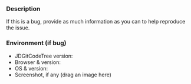 ### Description
If this is a bug, provide as much information as you can to help reproduce the issue.

### Environment (if bug)

* JDGitCodeTree version:
* Browser & version:
* OS & version:
* Screenshot, if any (drag an image here)
